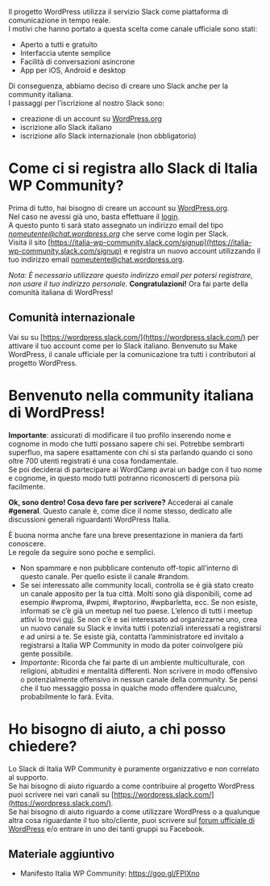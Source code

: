 Il progetto WordPress utilizza il servizio Slack come piattaforma di comunicazione in tempo reale.  
I motivi che hanno portato a questa scelta come canale ufficiale sono stati:

* Aperto a tutti e gratuito
* Interfaccia utente semplice
* Facilità di conversazioni asincrone
* App per iOS, Android e desktop

Di conseguenza, abbiamo deciso di creare uno Slack anche per la community italiana.  
I passaggi per l’iscrizione al nostro Slack sono:

* creazione di un account su [WordPress.org](https://wordpress.org/)
* iscrizione allo Slack italiano
* iscrizione allo Slack internazionale (non obbligatorio)

# Come ci si registra allo Slack di Italia WP Community?

Prima di tutto, hai bisogno di creare un account su [WordPress.org](https://wordpress.org/).  
Nel caso ne avessi già uno, basta effettuare il [login](https://login.wordpress.org/).  
A questo punto ti sarà stato assegnato un indirizzo email del tipo *nomeutente@chat.wordpress.org* che serve come login per Slack.  
Visita il sito [https://italia-wp-community.slack.com/signup](https://italia-wp-community.slack.com/signup) e registra un nuovo account utilizzando il tuo indirizzo email nomeutente@chat.wordpress.org.  

*Nota: È necessario utilizzare questo indirizzo email per potersi registrare, non usare il tuo indirizzo personale.*
**Congratulazioni!**
Ora fai parte della comunità italiana di WordPress! 

## Comunità internazionale
Vai su su [https://wordpress.slack.com/](https://wordpress.slack.com/) per attivare il tuo account come per lo Slack italiano.
Benvenuto su Make WordPress, il canale ufficiale per la comunicazione tra tutti i contributori al progetto WordPress.

# Benvenuto nella community italiana di WordPress!

**Importante**: assicurati di modificare il tuo profilo inserendo nome e cognome in modo che tutti possano sapere chi sei. Potrebbe sembrarti superfluo, ma sapere esattamente con chi si sta parlando quando ci
sono oltre 700 utenti registrati é una cosa fondamentale.  
Se poi deciderai di partecipare ai WordCamp avrai un badge con il tuo nome e cognome, in questo modo tutti potranno riconoscerti di persona più facilmente.

**Ok, sono dentro! Cosa devo fare per scrivere?**
Accederai al canale **#general**.​ Questo canale è, come dice il nome stesso, dedicato alle discussioni generali riguardanti WordPress Italia.   

È buona norma anche fare una breve presentazione in maniera da farti conoscere.  
Le regole da seguire sono poche e semplici.

* Non spammare e non pubblicare contenuto off-topic all’interno di questo canale. Per quello esiste il canale #random.
* Se sei interessato alle community locali, controlla se é già stato creato un canale apposito per la tua città. Molti sono già disponibili, come ad esempio #wproma, #wpmi, #wptorino, #wpbarletta, ecc. Se non esiste, informati se c’è già un meetup nel tuo paese. L’elenco di tutti i meetup attivi lo trovi [qui](https://it.wordpress.org/meetup/). Se non c’è e sei interessato ad organizzarne uno, crea un nuovo canale su Slack e invita tutti i potenziali interessati a registrarsi e ad unirsi a te. Se esiste già, contatta l’amministratore ed invitalo a registrarsi a Italia WP Community in modo da poter coinvolgere più gente possibile.
* *Importante*: 	Ricorda che fai parte di un ambiente multiculturale, con religioni, abitudini e mentalità differenti. Non scrivere in modo offensivo o 	potenzialmente offensivo in nessun canale della community. Se pensi che il tuo messaggio possa in qualche modo offendere qualcuno, probabilmente lo farà. Evita.

# Ho bisogno di aiuto, a chi posso chiedere?

Lo Slack di Italia WP Community è puramente organizzativo e non correlato al supporto.  
Se hai bisogno di aiuto riguardo a come contribuire al progetto WordPress puoi scrivere nei vari canali su [https://wordpress.slack.com/](https://wordpress.slack.com/).  
Se hai bisogno di aiuto riguardo a come utilizzare WordPress o a qualunque altra cosa riguardante il tuo sito/cliente, puoi scrivere sul [forum ufficiale di WordPress](https://it.wordpress.org/support/) e/o entrare in uno dei tanti gruppi su Facebook.

## Materiale aggiuntivo 
* Manifesto	Italia WP Community: https://goo.gl/FPlXno
